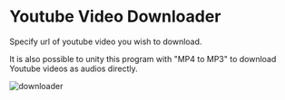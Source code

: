 # Youtube Video Downloader

Specify url of youtube video you wish to download.

It is also possible to unity this program with "MP4 to MP3" to download Youtube videos as audios directly.


![downloader](https://user-images.githubusercontent.com/53910160/221191059-78be2437-5a56-433a-9812-caea91fed944.gif)
